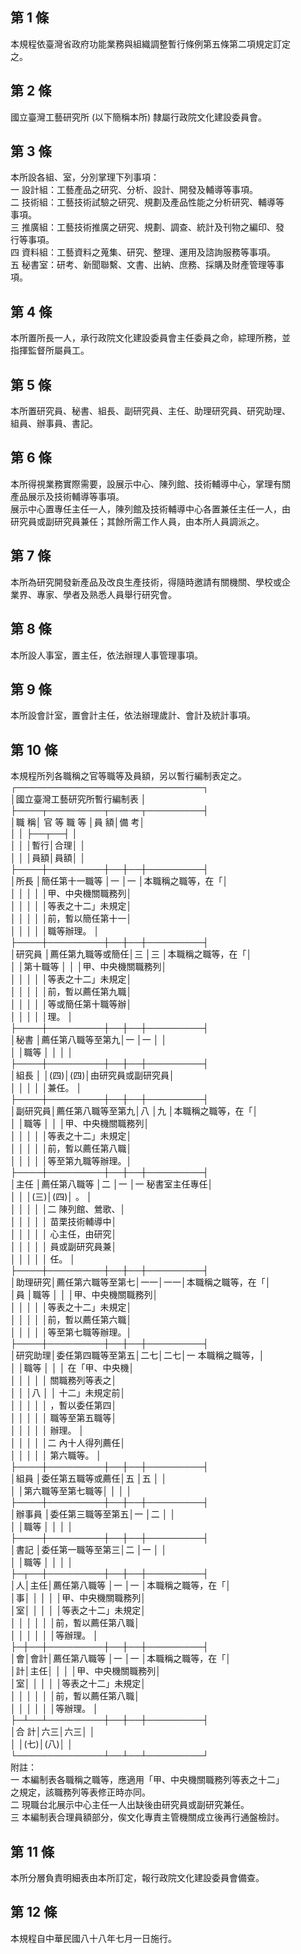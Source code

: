 第 1 條
-------
本規程依臺灣省政府功能業務與組織調整暫行條例第五條第二項規定訂定  
之。

第 2 條
-------
國立臺灣工藝研究所 (以下簡稱本所) 隸屬行政院文化建設委員會。

第 3 條
-------
本所設各組、室，分別掌理下列事項：  
一  設計組：工藝產品之研究、分析、設計、開發及輔導等事項。  
二  技術組：工藝技術試驗之研究、規劃及產品性能之分析研究、輔導等  
    事項。  
三  推廣組：工藝技術推廣之研究、規劃、調查、統計及刊物之編印、發  
    行等事項。  
四  資料組：工藝資料之蒐集、研究、整理、運用及諮詢服務等事項。  
五  秘書室：研考、新聞聯繫、文書、出納、庶務、採購及財產管理等事  
    項。

第 4 條
-------
本所置所長一人，承行政院文化建設委員會主任委員之命，綜理所務，並  
指揮監督所屬員工。

第 5 條
-------
本所置研究員、秘書、組長、副研究員、主任、助理研究員、研究助理、  
組員、辦事員、書記。

第 6 條
-------
本所得視業務實際需要，設展示中心、陳列館、技術輔導中心，掌理有關  
產品展示及技術輔導等事項。  
展示中心置專任主任一人，陳列館及技術輔導中心各置兼任主任一人，由  
研究員或副研究員兼任；其餘所需工作人員，由本所人員調派之。

第 7 條
-------
本所為研究開發新產品及改良生產技術，得隨時邀請有關機關、學校或企  
業界、專家、學者及熟悉人員舉行研究會。

第 8 條
-------
本所設人事室，置主任，依法辦理人事管理事項。

第 9 條
-------
本所設會計室，置會計主任，依法辦理歲計、會計及統計事項。

第 10 條
--------
本規程所列各職稱之官等職等及員額，另以暫行編制表定之。  
┌──────────────────────────────┐  
│國立臺灣工藝研究所暫行編制表                                │  
├────┬─────────┬─────┬─────────┤  
│職    稱│  官  等  職  等  │員      額│備              考│  
│        │                  ├──┬──┤                  │  
│        │                  │暫行│合理│                  │  
│        │                  │員額│員額│                  │  
├────┼─────────┼──┼──┼─────────┤  
│所長    │簡任第十一職等    │一  │一  │本職稱之職等，在「│  
│        │                  │    │    │甲、中央機關職務列│  
│        │                  │    │    │等表之十二」未規定│  
│        │                  │    │    │前，暫以簡任第十一│  
│        │                  │    │    │職等辦理。        │  
├────┼─────────┼──┼──┼─────────┤  
│研究員  │薦任第九職等或簡任│三  │三  │本職稱之職等，在「│  
│        │第十職等          │    │    │甲、中央機關職務列│  
│        │                  │    │    │等表之十二」未規定│  
│        │                  │    │    │前，暫以薦任第九職│  
│        │                  │    │    │等或簡任第十職等辦│  
│        │                  │    │    │理。              │  
├────┼─────────┼──┼──┼─────────┤  
│秘書    │薦任第八職等至第九│一  │一  │                  │  
│        │職等              │    │    │                  │  
├────┼─────────┼──┼──┼─────────┤  
│組長    │                  │(四)│(四)│由研究員或副研究員│  
│        │                  │    │    │兼任。            │  
├────┼─────────┼──┼──┼─────────┤  
│副研究員│薦任第八職等至第九│八  │九  │本職稱之職等，在「│  
│        │職等              │    │    │甲、中央機關職務列│  
│        │                  │    │    │等表之十二」未規定│  
│        │                  │    │    │前，暫以薦任第八職│  
│        │                  │    │    │等至第九職等辦理。│  
├────┼─────────┼──┼──┼─────────┤  
│主任    │薦任第八職等      │二  │一  │一  秘書室主任專任│  
│        │                  │(三)│(四)│    。            │  
│        │                  │    │    │二  陳列館、鶯歌、│  
│        │                  │    │    │    苗栗技術輔導中│  
│        │                  │    │    │    心主任，由研究│  
│        │                  │    │    │    員或副研究員兼│  
│        │                  │    │    │    任。          │  
├────┼─────────┼──┼──┼─────────┤  
│助理研究│薦任第六職等至第七│一一│一一│本職稱之職等，在「│  
│員      │職等              │    │    │甲、中央機關職務列│  
│        │                  │    │    │等表之十二」未規定│  
│        │                  │    │    │前，暫以薦任第六職│  
│        │                  │    │    │等至第七職等辦理。│  
├────┼─────────┼──┼──┼─────────┤  
│研究助理│委任第四職等至第五│二七│二七│一  本職稱之職等，│  
│        │職等              │    │    │    在「甲、中央機│  
│        │                  │    │    │    關職務列等表之│  
│        │                  │八  │    │    十二」未規定前│  
│        │                  │    │    │    ，暫以委任第四│  
│        │                  │    │    │    職等至第五職等│  
│        │                  │    │    │    辦理。        │  
│        │                  │    │    │二  內十人得列薦任│  
│        │                  │    │    │    第六職等。    │  
├────┼─────────┼──┼──┼─────────┤  
│組員    │委任第五職等或薦任│五  │五  │                  │  
│        │第六職等至第七職等│    │    │                  │  
├────┼─────────┼──┼──┼─────────┤  
│辦事員  │委任第三職等至第五│一  │二  │                  │  
│        │職等              │    │    │                  │  
├────┼─────────┼──┼──┼─────────┤  
│書記    │委任第一職等至第三│二  │一  │                  │  
│        │職等              │    │    │                  │  
├─┬──┼─────────┼──┼──┼─────────┤  
│人│主任│薦任第八職等      │一  │一  │本職稱之職等，在「│  
│事│    │                  │    │    │甲、中央機關職務列│  
│室│    │                  │    │    │等表之十二」未規定│  
│  │    │                  │    │    │前，暫以薦任第八職│  
│  │    │                  │    │    │等辦理。          │  
├─┼──┼─────────┼──┼──┼─────────┤  
│會│會計│薦任第八職等      │一  │一  │本職稱之職等，在「│  
│計│主任│                  │    │    │甲、中央機關職務列│  
│室│    │                  │    │    │等表之十二」未規定│  
│  │    │                  │    │    │前，暫以薦任第八職│  
│  │    │                  │    │    │等辦理。          │  
├─┴──┴─────────┼──┼──┼─────────┤  
│合                        計│六三│六三│                  │  
│                            │(七)│(八)│                  │  
└──────────────┴──┴──┴─────────┘  
附註：  
一  本編制表各職稱之職等，應適用「甲、中央機關職務列等表之十二」  
    之規定，該職務列等表修正時亦同。  
二  現職台北展示中心主任一人出缺後由研究員或副研究兼任。  
三  本編制表合理員額部分，俟文化專責主管機關成立後再行通盤檢討。

第 11 條
--------
本所分層負責明細表由本所訂定，報行政院文化建設委員會備查。

第 12 條
--------
本規程自中華民國八十八年七月一日施行。


